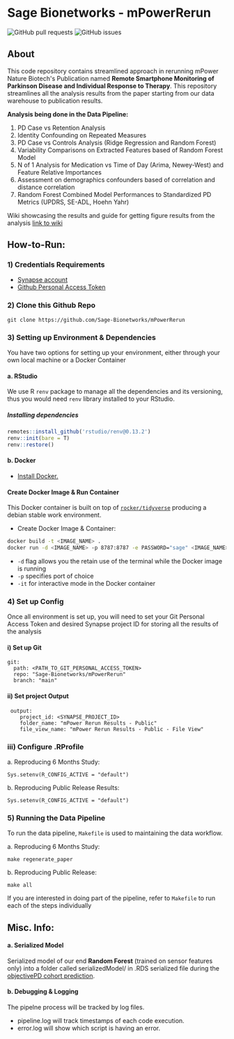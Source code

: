 # Sage Bionetworks - mPowerRerun

<img alt="GitHub pull requests" src="https://img.shields.io/github/issues-pr/Sage-Bionetworks/mPowerRerun">  <img alt="GitHub issues" src="https://img.shields.io/github/issues/Sage-Bionetworks/mPowerRerun">

## About
This code repository contains streamlined approach in rerunning mPower Nature Biotech's Publication named **Remote Smartphone Monitoring of Parkinson Disease and Individual Response to Therapy**. This repository streamlines all the analysis results from the paper starting from our data warehouse to publication results.

**Analysis being done in the Data Pipeline:**
1. PD Case vs Retention Analysis
2. Identity Confounding on Repeated Measures
3. PD Case vs Controls Analysis (Ridge Regression and Random Forest)
4. Variability Comparisons on Extracted Features based of Random Forest Model
5. N of 1 Analysis for Medication vs Time of Day (Arima, Newey-West) and Feature Relative Importances
6. Assessment on demographics confounders based of correlation and distance correlation
7. Random Forest Combined Model Performances to Standardized PD Metrics (UPDRS, SE-ADL, Hoehn Yahr)

Wiki showcasing the results and guide for getting figure results from the analysis [link to wiki](https://www.synapse.org/#!Synapse:syn23277418/wiki/606593)

## How-to-Run:

### 1) Credentials Requirements

- [Synapse account](https://docs.synapse.org/articles/getting_started.html) 
- [Github Personal Access Token](https://docs.github.com/en/free-pro-team@latest/github/authenticating-to-github/creating-a-personal-access-token)

### 2) Clone this Github Repo
```
git clone https://github.com/Sage-Bionetworks/mPowerRerun
```

### 3) Setting up Environment & Dependencies
You have two options for setting up your environment, either through your own local machine or a Docker Container

#### a. RStudio
We use R `renv` package to manage all the dependencies and its versioning, thus you would need `renv` library installed to your RStudio.

##### Installing dependencies
```R
remotes::install_github('rstudio/renv@0.13.2')
renv::init(bare = T)
renv::restore()
```

#### b. Docker
- [Install Docker.](https://docs.docker.com/v17.12/install/#supported-platforms)

#### Create Docker Image & Run Container
This Docker container is built on top of  [`rocker/tidyverse`](https://hub.docker.com/r/rocker/tidyverse/) producing a debian stable work environment.

- Create Docker Image & Container:
```bash
docker build -t <IMAGE_NAME> . 
docker run -d <IMAGE_NAME> -p 8787:8787 -e PASSWORD="sage" <IMAGE_NAME>
```
- `-d` flag allows you the retain use of the terminal while the Docker image is running 
- `-p` specifies port of choice
- `-it` for interactive mode in the Docker container

### 4) Set up Config
Once all environment is set up, you will need to set your Git Personal Access Token and desired Synapse project ID for storing all the results of the analysis

#### i) Set up Git
```
git:
  path: <PATH_TO_GIT_PERSONAL_ACCESS_TOKEN>
  repo: "Sage-Bionetworks/mPowerRerun"
  branch: "main"
```

#### ii) Set project Output
```
 output:
    project_id: <SYNAPSE_PROJECT_ID>
    folder_name: "mPower Rerun Results - Public"
    file_view_name: "mPower Rerun Results - Public - File View"
```

### iii) Configure .RProfile
a. Reproducing 6 Months Study:
```
Sys.setenv(R_CONFIG_ACTIVE = "default")
```
b. Reproducing Public Release Results:
```
Sys.setenv(R_CONFIG_ACTIVE = "default")
```

### 5) Running the Data Pipeline
To run the data pipeline, `Makefile` is used to maintaining the data workflow.

a. Reproducing 6 Months Study:
```
make regenerate_paper
```
b. Reproducing Public Release:
```
make all
```

If you are interested in doing part of the pipeline, refer to `Makefile` to run each of the steps individually


## Misc. Info:
#### a. Serialized Model
Serialized model of our end **Random Forest** (trained on sensor features only) into a folder called serializedModel/ in .RDS serialized file during the [objectivePD cohort prediction](https://github.com/arytontediarjo/mPowerRerun/blob/master/R/Analyses/trainOnMPower_predictObjPD.R).

#### b. Debugging & Logging
The pipelne process will be tracked by log files. 
- pipeline.log will track timestamps of each code execution.
- error.log will show which script is having an error.
